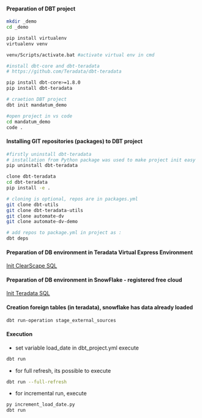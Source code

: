 #### Preparation of DBT project

``` bash
mkdir _demo
cd _demo

pip install virtualenv
virtualenv venv

venv/Scripts/activate.bat #activate virtual env in cmd

#install dbt-core and dbt-teradata
# https://github.com/Teradata/dbt-teradata

pip install dbt-core>=1.8.0
pip install dbt-teradata

# craetion DBT project
dbt init mandatum_demo

#open project in vs code
cd mandatum_demo
code .
```
#### Installing GIT repositories (packages) to DBT project
``` bash
#firstly uninstall dbt-teradata
# installation from Python package was used to make project init easy
pip uninstall dbt-teradata

clone dbt-teradata
cd dbt-teradata
pip install -e .

# cloning is optional, repos are in packages.yml
git clone dbt-utils
git clone dbt-teradata-utils
git clone automate-dv
git clone automate-dv-demo

# add repos to package.yml in project as :
dbt deps
```
#### Preparation of DB environment in Teradata Virtual Express Environment
[Init ClearScape SQL](sql_scripts/01_Init_clearscape.sql)
#### Preparation of DB environment in SnowFlake - registered free cloud
[Init Teradata SQL](sql_scripts/01_Init_snowflake.sql)

#### Creation foreign tables (in teradata), snowflake has data already loaded
``` bash
dbt run-operation stage_external_sources
```

#### Execution
- set variable load_date in dbt_project.yml
execute
``` bash
dbt run
```
- for full refresh, its possible to execute
``` bash
dbt run --full-refresh
```
- for incremental run, execute
``` bash
py increment_load_date.py
dbt run
```
